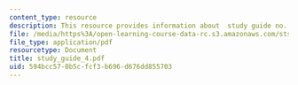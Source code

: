 ```yaml
---
content_type: resource
description: This resource provides information about  study guide no. 4.
file: /media/https%3A/open-learning-course-data-rc.s3.amazonaws.com/sts-005-disease-and-society-in-america-fall-2005/594bcc570b5cfcf3b696d676dd855703_study_guide_4.pdf
file_type: application/pdf
resourcetype: Document
title: study_guide_4.pdf
uid: 594bcc57-0b5c-fcf3-b696-d676dd855703
---
```

